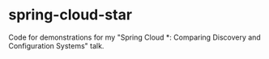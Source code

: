 # spring-cloud-star

Code for demonstrations for my "Spring Cloud *: Comparing Discovery and Configuration Systems" talk. 
